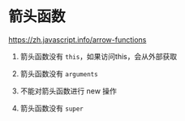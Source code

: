 # 箭头函数

https://zh.javascript.info/arrow-functions

1. 箭头函数没有 `this`，如果访问this，会从外部获取

2. 箭头函数没有 `arguments`

3. 不能对箭头函数进行 new 操作

4. 箭头函数没有 `super`
